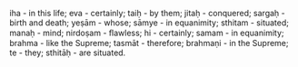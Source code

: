 iha - in this life; eva - certainly; taiḥ - by them; jitaḥ - conquered; sargaḥ - birth and death; yeṣām - whose; sāmye - in equanimity; sthitam - situated; manaḥ - mind; nirdoṣam - ﬂawless; hi - certainly; samam - in equanimity; brahma - like the Supreme; tasmāt - therefore; brahmaṇi - in the Supreme; te - they; sthitāḥ - are situated.